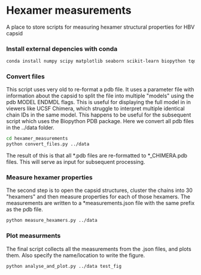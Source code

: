 # Hexamer measurements
A place to store scripts for measuring hexamer structural properties for HBV capsid


### Install external depencies with conda
```bash
conda install numpy scipy matplotlib seaborn scikit-learn biopython tqdm
```

### Convert files
This script uses very old to re-format a pdb file. It uses a parameter file with information about the capsid to split the file into multiple "models" using the pdb MODEL ENDMDL flags. This is useful for displaying the full model in in viewers like UCSF Chimera, which struggle to interpret multiple identical chain IDs in the same model. This happens to be useful for the subsequent script which uses the Biopython PDB package. Here we convert all pdb files in the ../data folder.
```bash
cd hexamer_measurements
python convert_files.py ../data
```

The result of this is that all *.pdb files are re-formatted to *_CHIMERA.pdb files. This will serve as input for subsequent processing.

### Measure hexamer properties
The second step is to open the capsid structures, cluster the chains into 30 "hexamers" and then measure properties for each of those hexamers. The measurements are written to a *measurements.json file with the same prefix as the pdb file. 
```bash
python measure_hexamers.py ../data
```

### Plot measurments
The final script collects all the measurements from the .json files, and plots them. Also specify the name/location to write the figure.
```bash
python analyse_and_plot.py ../data test_fig
```



